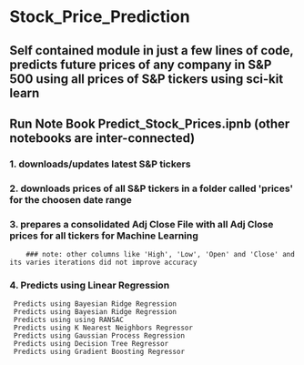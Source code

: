 # Stock_Price_Prediction
## Self contained module in just a few lines of code, predicts future prices of any company in S&P 500 using all prices of S&P tickers using sci-kit learn
## Run Note Book Predict_Stock_Prices.ipnb (other notebooks are inter-connected)
  ### 1. downloads/updates latest S&P tickers 
  ### 2. downloads prices of all S&P tickers in a folder called 'prices' for the choosen date range
  ### 3. prepares a consolidated Adj Close File with all Adj Close prices for all tickers for Machine Learning
        ### note: other columns like 'High', 'Low', 'Open' and 'Close' and its varies iterations did not improve accuracy
  ### 4. Predicts using Linear Regression
     Predicts using Bayesian Ridge Regression
     Predicts using Bayesian Ridge Regression
     Predicts using using RANSAC
     Predicts using K Nearest Neighbors Regressor
     Predicts using Gaussian Process Regression
     Predicts using Decision Tree Regressor
     Predicts using Gradient Boosting Regressor
